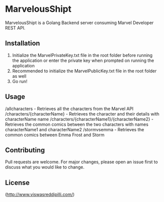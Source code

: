 # MarvelousShipt

MarvelousShipt is a Golang Backend server consuming Marvel Developer REST API.

## Installation

1. Initialize the MarvelPrivateKey.txt file in the root folder before running the application or enter the private key when prompted on running the application
2. Recommended to initialize the MarvelPublicKey.txt file in the root folder as well
3. Go run!

## Usage

/allcharacters - Retrieves all the characters from the Marvel API
/characters/{characterName} - Retrieves the character and their details with characterName name
/characters/{characterName1}/{characterName2} - Retrieves the common comics between the two characters with names characterName1 and characterName2
/stormvsemma - Retrieves the common comics between Emma Frost and Storm

## Contributing

Pull requests are welcome. For major changes, please open an issue first to discuss what you would like to change.

## License

(http://www.viswasreddipilli.com/)
